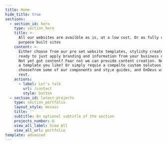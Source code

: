 ```yaml
---
title: Home
hide_title: true
sections:
  - section_id: hero
    type: section_hero
    title: >-
      All our websites are availble as is, at a low cost. Or as fully customised
      purpose built sites
    content: >-
      Either choose from our pre set website templates, stylishy createsd and
      ready to just apply branding and information from your business or idea.
      Not yet got content? Fear not we can provide content creation. Not seeing
      a template you like? Or simply requie a compelte custom solutuon,
      choosefrom some of our components and sty;e guides, and OnDevs will do the
      rest. 
    actions:
      - label: Let's talk
        url: /contact
        style: button
  - section_id: latest-projects
    type: section_portfolio
    layout_style: mosaic
    title: ''
    subtitle: An optional subtitle of the section
    projects_number: 6
    view_all_label: View All
    view_all_url: portfolio
template: advanced
---
```

